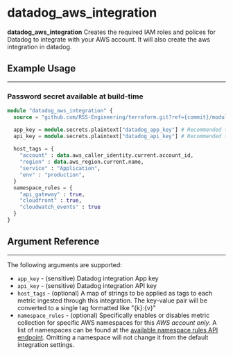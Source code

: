 # datadog_aws_integration

**datadog_aws_integration** Creates the required IAM roles and polices for Datadog to integrate with your AWS account. It will also create the aws integration in datadog.

## Example Usage

---

### Password secret available at build-time

```terraform
module "datadog_aws_integration" {
  source = "github.com/RSS-Engineering/terraform.git?ref={commit}/modules/datadog_aws_integration"

  app_key = module.secrets.plaintext["datadog_app_key"] # Recommended to use the kms_secrets module here
  api_key = module.secrets.plaintext["datadog_api_key"] # Recommended to use the kms_secrets module here
  
  host_tags = {
    "account" : data.aws_caller_identity.current.account_id,
    "region" : data.aws_region.current.name,
    "service" : "Application",
    "env" : "production",
  }
  namespace_rules = {
    "api_gateway" : true,
    "cloudfront" : true,
    "cloudwatch_events" : true
  }
}
```

## Argument Reference

---

The following arguments are supported:

* `app_key` - (sensitive) Datadog integration App key
* `api_key` - (sensitive) Datadog integration API key
* `host_tags` - (optional) A map of strings to be applied as tags to each metric ingested through this integration. The key-value pair will be converted to a single tag formatted like "{k}:{v}"
* `namespace_rules` - (optional) Specifically enables or disables metric collection for specific AWS namespaces for this _AWS account only_. A list of namespaces can be found at the [available namespace rules API endpoint](https://docs.datadoghq.com/api/v1/aws-integration/#list-namespace-rules). Omitting a namespace will not change it from the default integration settings.
